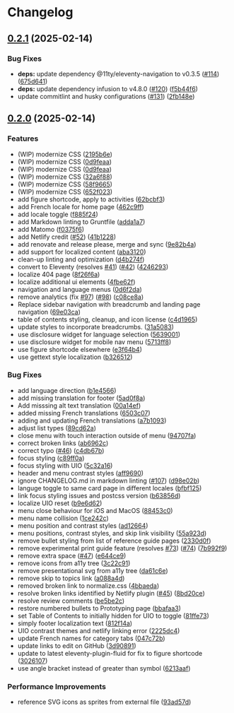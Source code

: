 # Changelog

## [0.2.1](https://github.com/inclusive-design/guide.inclusivedesign.ca/compare/v0.2.0...v0.2.1) (2025-02-14)


### Bug Fixes

* **deps:** update dependency @11ty/eleventy-navigation to v0.3.5 ([#114](https://github.com/inclusive-design/guide.inclusivedesign.ca/issues/114)) ([675d641](https://github.com/inclusive-design/guide.inclusivedesign.ca/commit/675d64195a407b73115780e3dcb761da19330457))
* **deps:** update dependency infusion to v4.8.0 ([#120](https://github.com/inclusive-design/guide.inclusivedesign.ca/issues/120)) ([f5b44f6](https://github.com/inclusive-design/guide.inclusivedesign.ca/commit/f5b44f60af2a4a832b943c6cc2a793fc03743e11))
* update commitlint and husky configurations ([#131](https://github.com/inclusive-design/guide.inclusivedesign.ca/issues/131)) ([2fb148e](https://github.com/inclusive-design/guide.inclusivedesign.ca/commit/2fb148e15d37577fb5009d9d52308f8919cc625a))

## [0.2.0](https://github.com/inclusive-design/guide.inclusivedesign.ca/compare/v0.1.0...v0.2.0) (2025-02-14)


### Features

* (WIP) modernize CSS ([2195b6e](https://github.com/inclusive-design/guide.inclusivedesign.ca/commit/2195b6e16400d45a8b6d2e193a1208f7715fd92a))
* (WIP) modernize CSS ([0d9feaa](https://github.com/inclusive-design/guide.inclusivedesign.ca/commit/0d9feaa2f970a6aa535de680e9b8fd7c8b689786))
* (WIP) modernize CSS ([0d9feaa](https://github.com/inclusive-design/guide.inclusivedesign.ca/commit/0d9feaa2f970a6aa535de680e9b8fd7c8b689786))
* (WIP) modernize CSS ([32a6f88](https://github.com/inclusive-design/guide.inclusivedesign.ca/commit/32a6f88a215a9d116d0183070a472c5c9cf9bcfb))
* (WIP) modernize CSS ([58f9665](https://github.com/inclusive-design/guide.inclusivedesign.ca/commit/58f9665c5a0c4d03684ec47fe0b14fa104cf739b))
* (WIP) modernize CSS ([652f023](https://github.com/inclusive-design/guide.inclusivedesign.ca/commit/652f0239a33d5df70e35922c8a38cc5de3345949))
* add figure shortcode, apply to activities ([62bcbf3](https://github.com/inclusive-design/guide.inclusivedesign.ca/commit/62bcbf35efab607cae1a77ed9b789b74b32c481a))
* add French locale for home page ([462c9ff](https://github.com/inclusive-design/guide.inclusivedesign.ca/commit/462c9ff77c02aa0db0eba501783b88eaf8b95bb8))
* add locale toggle ([f885f24](https://github.com/inclusive-design/guide.inclusivedesign.ca/commit/f885f2498722a41d96d606d076715ae042228328))
* add Markdown linting to Gruntfile ([adda1a7](https://github.com/inclusive-design/guide.inclusivedesign.ca/commit/adda1a7476b5b6c472c0d27ce30ed5bded173d41))
* add Matomo ([f0375f6](https://github.com/inclusive-design/guide.inclusivedesign.ca/commit/f0375f655548b2529fc3af06ea06ad398defc6d5))
* add Netlify credit ([#52](https://github.com/inclusive-design/guide.inclusivedesign.ca/issues/52)) ([41b1228](https://github.com/inclusive-design/guide.inclusivedesign.ca/commit/41b1228740aebea617dbc190fc285c04b039fb58))
* add renovate and release please, merge and sync ([9e82b4a](https://github.com/inclusive-design/guide.inclusivedesign.ca/commit/9e82b4ac12ad7e17d612f8e2622dd2959066f1f3))
* add support for localized content ([aba3120](https://github.com/inclusive-design/guide.inclusivedesign.ca/commit/aba3120827a6d993d49936c5dfd548fd010930ab))
* clean-up linting and optimization ([d4b274f](https://github.com/inclusive-design/guide.inclusivedesign.ca/commit/d4b274fccc1b23941a4e3145caafd9e11ca96e11))
* convert to Eleventy (resolves [#41](https://github.com/inclusive-design/guide.inclusivedesign.ca/issues/41)) ([#42](https://github.com/inclusive-design/guide.inclusivedesign.ca/issues/42)) ([4246293](https://github.com/inclusive-design/guide.inclusivedesign.ca/commit/4246293e497b634202679d5cdb2a500ba614f357))
* localize 404 page ([8f26f6a](https://github.com/inclusive-design/guide.inclusivedesign.ca/commit/8f26f6ab7eb0fdeccc5006957b71e59885c96ab4))
* localize additional ui elements ([4fbe62f](https://github.com/inclusive-design/guide.inclusivedesign.ca/commit/4fbe62f7660a2a00388a8619b3d7b4bb7a37c122))
* navigation and language menus ([0d6f2da](https://github.com/inclusive-design/guide.inclusivedesign.ca/commit/0d6f2da36949d088caced0f039373f5655eefe08))
* remove analytics (fix [#97](https://github.com/inclusive-design/guide.inclusivedesign.ca/issues/97)) ([#98](https://github.com/inclusive-design/guide.inclusivedesign.ca/issues/98)) ([c08ce8a](https://github.com/inclusive-design/guide.inclusivedesign.ca/commit/c08ce8af155e0ff1564ffe6a91d6ce68cb99216f))
* Replace sidebar navigation with breadcrumb and landing page navigation ([69e03ca](https://github.com/inclusive-design/guide.inclusivedesign.ca/commit/69e03cad0fd129d1c66ccdc9dd1bf3709f02010f))
* table of contents styling, cleanup, and icon license ([c4d1965](https://github.com/inclusive-design/guide.inclusivedesign.ca/commit/c4d196516d70cfed944cc608f676e92025015f21))
* update styles to incorporate breadcrumbs. ([31a5083](https://github.com/inclusive-design/guide.inclusivedesign.ca/commit/31a50835429a56aec8dcef1a7e281bacb4e1f77c))
* use disclosure widget for language selection ([5639001](https://github.com/inclusive-design/guide.inclusivedesign.ca/commit/5639001b8cf49514bf229616e682fe0220d94d33))
* use disclosure widget for mobile nav menu ([5713ff8](https://github.com/inclusive-design/guide.inclusivedesign.ca/commit/5713ff81421bab6526b4d4c1a00cb2304fded16a))
* use figure shortcode elsewhere ([e3f64b4](https://github.com/inclusive-design/guide.inclusivedesign.ca/commit/e3f64b423be33bfd6b813ae6a9fcde86ed88cc96))
* use gettext style localization ([b326512](https://github.com/inclusive-design/guide.inclusivedesign.ca/commit/b326512a588962b111a2d7a3685acf1ec5ab591c))


### Bug Fixes

* add language direction ([b1e4566](https://github.com/inclusive-design/guide.inclusivedesign.ca/commit/b1e4566f29022e5218c04ba1a11a9b4bb5fc2c51))
* add missing translation for footer ([5ad0f8a](https://github.com/inclusive-design/guide.inclusivedesign.ca/commit/5ad0f8a466162b58c7bc954d9323e76ababcc9ae))
* Add misssing alt text translation ([00a14ef](https://github.com/inclusive-design/guide.inclusivedesign.ca/commit/00a14ef53d51447bd0b5dae4021a82e749f30acf))
* added missing French translations ([6503c07](https://github.com/inclusive-design/guide.inclusivedesign.ca/commit/6503c07c237162f1b51b6463dc0e0d98cae1d07f))
* adding and updating French translations ([a7b1093](https://github.com/inclusive-design/guide.inclusivedesign.ca/commit/a7b10939fbe4e1108ae3cb9165c2747e19087423))
* adjust list types ([89cd62a](https://github.com/inclusive-design/guide.inclusivedesign.ca/commit/89cd62ab83e14b059954c5742bc06464296d227b))
* close menu with touch interaction outside of menu ([94707fa](https://github.com/inclusive-design/guide.inclusivedesign.ca/commit/94707fad00ee14ee4197b0b4af4086ba81e0f553))
* correct broken links ([ab6962c](https://github.com/inclusive-design/guide.inclusivedesign.ca/commit/ab6962ca2f02d7df94ccfeaf3a9dfa687ae22cce))
* correct typo ([#46](https://github.com/inclusive-design/guide.inclusivedesign.ca/issues/46)) ([c4db67b](https://github.com/inclusive-design/guide.inclusivedesign.ca/commit/c4db67ba3d431cfdc709b073f45c51b32ba8b985))
* focus styling ([c89ff0a](https://github.com/inclusive-design/guide.inclusivedesign.ca/commit/c89ff0a42ed7705a0494f8804a6646c32ae14c9f))
* focus styling with UIO ([5c32a16](https://github.com/inclusive-design/guide.inclusivedesign.ca/commit/5c32a169d448ef0f85f2daeedcd2bd287ff2edca))
* header and menu contrast styles ([aff9690](https://github.com/inclusive-design/guide.inclusivedesign.ca/commit/aff9690d33b720cd05ee39bdff41ac9ae50eb73b))
* ignore CHANGELOG.md in markdown linting ([#107](https://github.com/inclusive-design/guide.inclusivedesign.ca/issues/107)) ([d98e02b](https://github.com/inclusive-design/guide.inclusivedesign.ca/commit/d98e02bcc022c791a8b4deaa8da43f695d618980))
* languge toggle to same card page in different locales ([bfbf125](https://github.com/inclusive-design/guide.inclusivedesign.ca/commit/bfbf125bc763fceed996b74e8b84cbb3d9e35abf))
* link focus styling issues and postcss version ([b63856d](https://github.com/inclusive-design/guide.inclusivedesign.ca/commit/b63856dfe5e601a5fa994bcd0c5dde27c1b9afbf))
* localize UIO reset ([b9e6d62](https://github.com/inclusive-design/guide.inclusivedesign.ca/commit/b9e6d628eb47c135f7ca19fed66ce2e19eb7b42c))
* menu close behaviour for iOS and MacOS ([88453c0](https://github.com/inclusive-design/guide.inclusivedesign.ca/commit/88453c066e988fd1ded31d42be804454c31d5e53))
* menu name collision ([1ce242c](https://github.com/inclusive-design/guide.inclusivedesign.ca/commit/1ce242c39bdcfbdec32ab1afdeaa9811f0d6c48a))
* menu position and contrast styles ([ad12664](https://github.com/inclusive-design/guide.inclusivedesign.ca/commit/ad12664a2aa5ebbd0e27cc82808ba4053515ad28))
* menu positions, contrast styles, and skip link visibility ([55a923d](https://github.com/inclusive-design/guide.inclusivedesign.ca/commit/55a923dafcb5c872fa7911bb7f56c491045af935))
* remove bullet styling from list of reference guide pages ([2330d0f](https://github.com/inclusive-design/guide.inclusivedesign.ca/commit/2330d0fc0b289393e1f16e391e3e4598be80f094))
* remove experimental print guide feature (resolves [#73](https://github.com/inclusive-design/guide.inclusivedesign.ca/issues/73)) ([#74](https://github.com/inclusive-design/guide.inclusivedesign.ca/issues/74)) ([7b992f9](https://github.com/inclusive-design/guide.inclusivedesign.ca/commit/7b992f99d898219ff5768268c55bbe12b1bc4095))
* remove extra space ([#47](https://github.com/inclusive-design/guide.inclusivedesign.ca/issues/47)) ([e644ce9](https://github.com/inclusive-design/guide.inclusivedesign.ca/commit/e644ce9dcf7ba96ac8dd3d58c67d7ff633cd1a1e))
* remove icons from a11y tree ([3c22c91](https://github.com/inclusive-design/guide.inclusivedesign.ca/commit/3c22c913e985a7a44f10baf15d868cfd38500e76))
* remove presentational svg from a11y tree ([da61c6e](https://github.com/inclusive-design/guide.inclusivedesign.ca/commit/da61c6e84442aadb5b837844e8956e62e2734ff2))
* remove skip to topics link ([a088a4d](https://github.com/inclusive-design/guide.inclusivedesign.ca/commit/a088a4d9758dde0b367c5c83eb86e3313a2c083a))
* removed broken link to normalize.css ([4bbaeda](https://github.com/inclusive-design/guide.inclusivedesign.ca/commit/4bbaedaf6719553d7c2605eedae51cb8ed6bc2ff))
* resolve broken links identified by Netlify plugin ([#45](https://github.com/inclusive-design/guide.inclusivedesign.ca/issues/45)) ([8bd20ce](https://github.com/inclusive-design/guide.inclusivedesign.ca/commit/8bd20cef5deb5a823d4f1f1e365692e087a7530c))
* resolve review comments ([be5be2c](https://github.com/inclusive-design/guide.inclusivedesign.ca/commit/be5be2c77d7d5e65f675c587a623b088f8902025))
* restore numbered bullets to Prototyping page ([bbafaa3](https://github.com/inclusive-design/guide.inclusivedesign.ca/commit/bbafaa340fc1e0aa347ecdcf1a3357cc1ef80a08))
* set Table of Contents to initially hidden for UIO to toggle ([81ffe73](https://github.com/inclusive-design/guide.inclusivedesign.ca/commit/81ffe739d7fd126b229c118676e39d4377768f54))
* simply footer localization text ([812f14a](https://github.com/inclusive-design/guide.inclusivedesign.ca/commit/812f14aeb5d2f68c56e63bd775e507c8f80956b3))
* UIO contrast themes and netlify linking error ([2225dc4](https://github.com/inclusive-design/guide.inclusivedesign.ca/commit/2225dc4f03f0802a1d70da0b0efc9c602b051707))
* update French names for category tabs ([047c72b](https://github.com/inclusive-design/guide.inclusivedesign.ca/commit/047c72b62ce46300494378861e4d08ff7e10096f))
* update links to edit on GitHub ([3d90891](https://github.com/inclusive-design/guide.inclusivedesign.ca/commit/3d90891a32347e8d1ed2cf86ca509a5aefc3f683))
* update to latest eleventy-plugin-fluid for fix to figure shortcode ([3026107](https://github.com/inclusive-design/guide.inclusivedesign.ca/commit/3026107d38c39203242c57d5b51e985d4be366d4))
* use angle bracket instead of greater than symbol ([6213aaf](https://github.com/inclusive-design/guide.inclusivedesign.ca/commit/6213aaf74d1aed784af4efb67a1a1a9414d5278b))


### Performance Improvements

* reference SVG icons as sprites from external file ([93ad57d](https://github.com/inclusive-design/guide.inclusivedesign.ca/commit/93ad57d9e4d1457d6a47e8944adc4250a9a04cc7))
